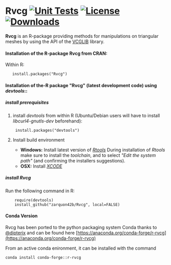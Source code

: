 
Rvcg [![Unit Tests](https://github.com/zarquon42b/Rvcg/actions/workflows/R-CMD-check.yaml/badge.svg)](https://github.com/zarquon42b/Rvcg/actions/workflows/R-CMD-check.yaml)  [![License](http://img.shields.io/badge/license-GPL%20%28%3E=%202%29-brightgreen.svg?style=flat)](http://www.gnu.org/licenses/gpl-2.0.html)  [![Downloads](https://cranlogs.r-pkg.org/badges/last-month/Rvcg?color=brightgreen)](https://cranlogs.r-pkg.org/badges/last-month/Rvcg)
====
__Rvcg__ is an R-package providing methods for manipulations on triangular meshes by using the API of the [VCGLIB](http://vcg.sf.net/) library.

#### Installation of the R-package Rvcg from CRAN: ####

Within R:
       
       install.packages("Rvcg")


#### Installation of the-R package "Rvcg" (latest development code) using *devtools*:: ####

##### install prerequisites #####

1. install *devtools* from within R (Ubuntu/Debian users will have to install *libcurl4-gnutls-dev* beforehand):

        install.packages("devtools")

2. Install build environment
    * **Windows:** Install latest version of *[Rtools](http://cran.r-project.org/bin/windows/Rtools)*
During installation of *Rtools* make sure to install the *toolchain*, and to select *"Edit the system path"* (and confirming the installers suggestions).
    * **OSX:** Install *[XCODE](https://developer.apple.com/xcode/)*

##### install Rvcg #####
Run the following command in R:
        
        require(devtools)
        install_github("zarquon42b/Rvcg", local=FALSE)
    
#### Conda Version 
Rvcg has been ported to the python packaging system Conda thanks to [@dipterix](https://github.com/username@dipterix) and can be found here [https://anaconda.org/conda-forge/r-rvcg](https://anaconda.org/conda-forge/r-rvcg)

From an active conda enironment, it can be installed with the command
 
 ```conda install conda-forge::r-rvcg ```
